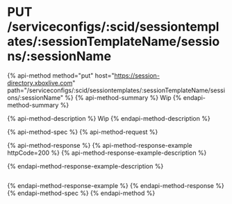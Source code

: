 # PUT /serviceconfigs/:scid/sessiontemplates/:sessionTemplateName/sessions/:sessionName

{% api-method method="put" host="https://session-directory.xboxlive.com" path="/serviceconfigs/:scid/sessiontemplates/:sessionTemplateName/sessions/:sessionName" %}
{% api-method-summary %}
Wip
{% endapi-method-summary %}

{% api-method-description %}
Wip
{% endapi-method-description %}

{% api-method-spec %}
{% api-method-request %}

{% api-method-response %}
{% api-method-response-example httpCode=200 %}
{% api-method-response-example-description %}

{% endapi-method-response-example-description %}
```

```
{% endapi-method-response-example %}
{% endapi-method-response %}
{% endapi-method-spec %}
{% endapi-method %}